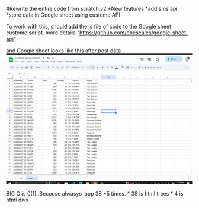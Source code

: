 #Rewrite the entire code from scratch.v2
*New features 
      *add sms api
      *store data in Google sheet using custome API

To work with this, should add the js file of code to the Google sheet custome script.
more details  "https://github.com/onescales/google-sheet-api"


and Google sheet looks like this after post data
![alt text](data.png)

BIG O is 0(1) .Becouse alwasys loop 38 *5 times.
     * 38 is html trees
     * 4  is html divs
